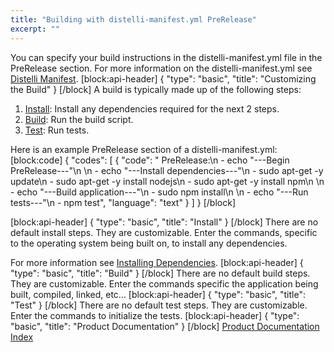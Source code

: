 ```yaml
---
title: "Building with distelli-manifest.yml PreRelease"
excerpt: ""
---
```

You can specify your build instructions in the distelli-manifest.yml file in the PreRelease section. For more information on the distelli-manifest.yml see [Distelli Manifest](doc:distelli-manifest).
[block:api-header]
{
  "type": "basic",
  "title": "Customizing the Build"
}
[/block]
A build is typically made up of the following steps:
1. [Install](#Install): Install any dependencies required for the next 2 steps.
2. [Build](#build): Run the build script.
3. [Test](#test): Run tests.

Here is an example PreRelease section of a distelli-manifest.yml:
[block:code]
{
  "codes": [
    {
      "code": "  PreRelease:\n    - echo \"---Begin PreRelease---\"\n    \n    - echo \"---Install dependencies---\"\n    - sudo apt-get -y update\n    - sudo apt-get -y install nodejs\n    - sudo apt-get -y install npm\n    \n    - echo \"---Build application---\"\n    - sudo npm install\n    \n    - echo \"---Run tests---\"\n    - npm test",
      "language": "text"
    }
  ]
}
[/block]

[block:api-header]
{
  "type": "basic",
  "title": "Install"
}
[/block]
There are no default install steps. They are customizable. Enter the commands, specific to the operating system being built on, to install any dependencies.

For more information see [Installing Dependencies](doc:installing-dependencies).
[block:api-header]
{
  "type": "basic",
  "title": "Build"
}
[/block]
There are no default build steps. They are customizable. Enter the commands specific the application being built, compiled, linked, etc...
[block:api-header]
{
  "type": "basic",
  "title": "Test"
}
[/block]
There are no default test steps. They are customizable. Enter the commands to initialize the tests.
[block:api-header]
{
  "type": "basic",
  "title": "Product Documentation"
}
[/block]
[Product Documentation Index](doc:product-documentation-index)